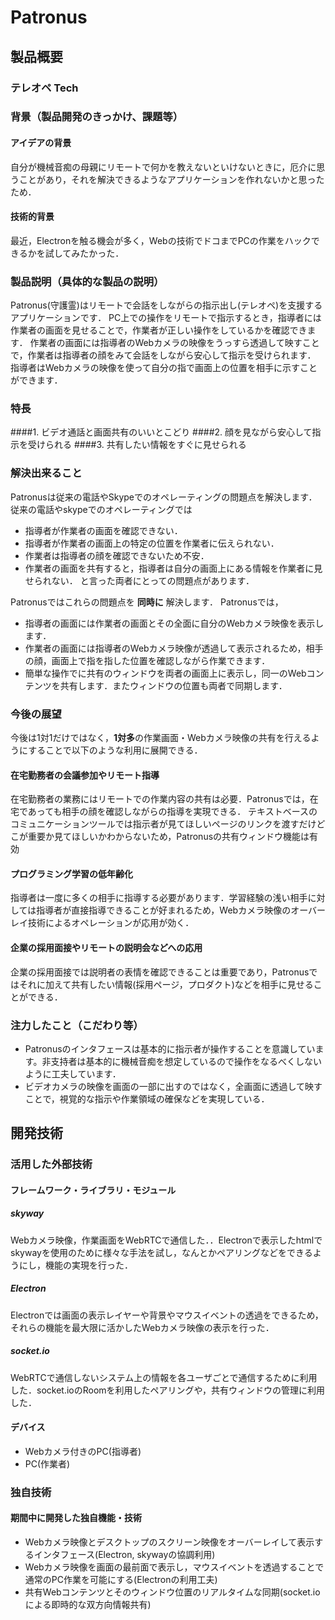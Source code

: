 # Patronus
## 製品概要
### テレオペ Tech

### 背景（製品開発のきっかけ、課題等）

#### アイデアの背景

自分が機械音痴の母親にリモートで何かを教えないといけないときに，厄介に思うことがあり，それを解決できるようなアプリケーションを作れないかと思ったため．

#### 技術的背景

最近，Electronを触る機会が多く，Webの技術でドコまでPCの作業をハックできるかを試してみたかった．

### 製品説明（具体的な製品の説明）

Patronus(守護霊)はリモートで会話をしながらの指示出し(テレオペ)を支援するアプリケーションです．
PC上での操作をリモートで指示するとき，指導者には作業者の画面を見せることで，作業者が正しい操作をしているかを確認できます．
作業者の画面には指導者のWebカメラの映像をうっすら透過して映すことで，作業者は指導者の顔をみて会話をしながら安心して指示を受けられます．
指導者はWebカメラの映像を使って自分の指で画面上の位置を相手に示すことができます．

### 特長
####1. ビデオ通話と画面共有のいいとこどり
####2. 顔を見ながら安心して指示を受けられる
####3. 共有したい情報をすぐに見せられる

### 解決出来ること

Patronusは従来の電話やSkypeでのオペレーティングの問題点を解決します．
従来の電話やskypeでのオペレーティングでは
* 指導者が作業者の画面を確認できない．
* 指導者が作業者の画面上の特定の位置を作業者に伝えられない．
* 作業者は指導者の顔を確認できないため不安．
* 作業者の画面を共有すると，指導者は自分の画面上にある情報を作業者に見せられない．
と言った両者にとっての問題点があります．

Patronusではこれらの問題点を **同時に** 解決します．
Patronusでは，
* 指導者の画面には作業者の画面とその全面に自分のWebカメラ映像を表示します．
* 作業者の画面には指導者のWebカメラ映像が透過して表示されるため，相手の顔，画面上で指を指した位置を確認しながら作業できます．
* 簡単な操作でに共有のウィンドウを両者の画面上に表示し，同一のWebコンテンツを共有します．またウィンドウの位置も両者で同期します．


### 今後の展望
今後は1対1だけではなく，**1対多**の作業画面・Webカメラ映像の共有を行えるようにすることで以下のような利用に展開できる．

#### 在宅勤務者の会議参加やリモート指導
在宅勤務者の業務にはリモートでの作業内容の共有は必要．Patronusでは，在宅であっても相手の顔を確認しながらの指導を実現できる．
テキストベースのコミュニケーションツールでは指示者が見てほしいページのリンクを渡すだけどこが重要か見てほしいかわからないため，Patronusの共有ウィンドウ機能は有効

#### プログラミング学習の低年齢化
指導者は一度に多くの相手に指導する必要があります．学習経験の浅い相手に対しては指導者が直接指導できることが好まれるため，Webカメラ映像のオーバーレイ技術によるオペレーションが応用が効く．

#### 企業の採用面接やリモートの説明会などへの応用
企業の採用面接では説明者の表情を確認できることは重要であり，Patronusではそれに加えて共有したい情報(採用ページ，プロダクト)などを相手に見せることができる．

### 注力したこと（こだわり等）
* Patronusのインタフェースは基本的に指示者が操作することを意識しています。非支持者は基本的に機械音痴を想定しているので操作をなるべくしないように工夫しています．
* ビデオカメラの映像を画面の一部に出すのではなく，全画面に透過して映すことで，視覚的な指示や作業領域の確保などを実現している．

## 開発技術
### 活用した外部技術

#### フレームワーク・ライブラリ・モジュール
##### skyway
Webカメラ映像，作業画面をWebRTCで通信した．．Electronで表示したhtmlでskywayを使用のために様々な手法を試し，なんとかペアリングなどをできるようにし，機能の実現を行った．
##### Electron
Electronでは画面の表示レイヤーや背景やマウスイベントの透過をできるため，それらの機能を最大限に活かしたWebカメラ映像の表示を行った．
##### socket.io
WebRTCで通信しないシステム上の情報を各ユーザごとで通信するために利用した．socket.ioのRoomを利用したペアリングや，共有ウィンドウの管理に利用した．

#### デバイス
* Webカメラ付きのPC(指導者)
* PC(作業者)

### 独自技術
#### 期間中に開発した独自機能・技術
* Webカメラ映像とデスクトップのスクリーン映像をオーバーレイして表示するインタフェース(Electron, skywayの協調利用)
* Webカメラ映像を画面の最前面で表示し，マウスイベントを透過することで通常のPC作業を可能にする(Electronの利用工夫)
* 共有Webコンテンツとそのウィンドウ位置のリアルタイムな同期(socket.ioによる即時的な双方向情報共有)

